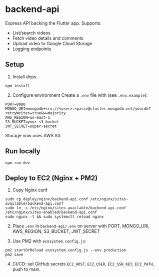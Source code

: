 # backend-api

Express API backing the Flutter app. Supports:
- List/search videos
- Fetch video details and comments
- Upload video to Google Cloud Storage
- Logging endpoints

## Setup

1) Install deps
```
npm install
```

2) Configure environment
Create a `.env` file with (see `.env.example`):
```
PORT=8080
MONGO_URI=mongodb+srv://<user>:<pass>@cluster.mongodb.net/yourdb?retryWrites=true&w=majority
AWS_REGION=us-east-1
S3_BUCKET=your-s3-bucket
JWT_SECRET=super-secret
```

Storage now uses AWS S3.

## Run locally
```
npm run dev
```

## Deploy to EC2 (Nginx + PM2)
1) Copy Nginx conf
```
sudo cp deploy/nginx/backend-api.conf /etc/nginx/sites-available/backend-api.conf
sudo ln -s /etc/nginx/sites-available/backend-api.conf /etc/nginx/sites-enabled/backend-api.conf
sudo nginx -t && sudo systemctl reload nginx
```

2) Place `.env` in `backend-api/.env` on server with PORT, MONGO_URI, AWS_REGION, S3_BUCKET, JWT_SECRET

3) Use PM2 with `ecosystem.config.js`:
```
pm2 startOrReload ecosystem.config.js --env production
pm2 save
```

4) CI/CD: set GitHub secrets `EC2_HOST`, `EC2_USER`, `EC2_SSH_KEY`, `EC2_PATH`, push to main.

